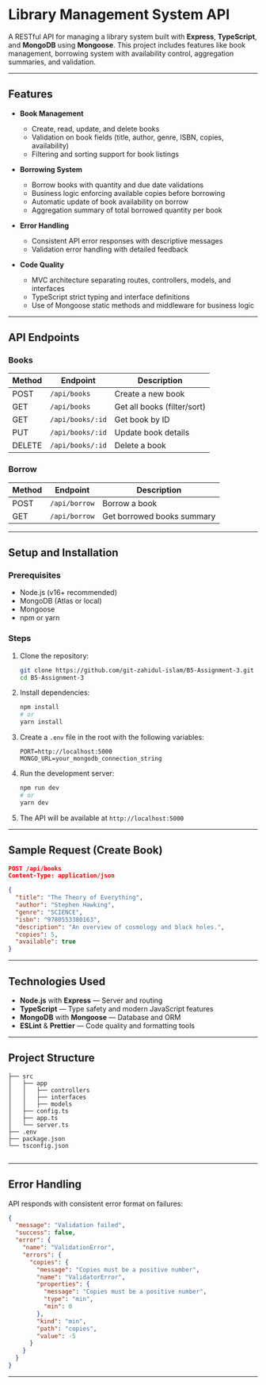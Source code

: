 
# Library Management System API

A RESTful API for managing a library system built with **Express**, **TypeScript**, and **MongoDB** using **Mongoose**. This project includes features like book management, borrowing system with availability control, aggregation summaries, and validation.

---

## Features

- **Book Management**
  - Create, read, update, and delete books
  - Validation on book fields (title, author, genre, ISBN, copies, availability)
  - Filtering and sorting support for book listings

- **Borrowing System**
  - Borrow books with quantity and due date validations
  - Business logic enforcing available copies before borrowing
  - Automatic update of book availability on borrow
  - Aggregation summary of total borrowed quantity per book

- **Error Handling**
  - Consistent API error responses with descriptive messages
  - Validation error handling with detailed feedback

- **Code Quality**
  - MVC architecture separating routes, controllers, models, and interfaces
  - TypeScript strict typing and interface definitions
  - Use of Mongoose static methods and middleware for business logic

---

## API Endpoints

### Books

| Method | Endpoint           | Description                |
| ------ | ------------------ | --------------------------|
| POST   | `/api/books`       | Create a new book          |
| GET    | `/api/books`       | Get all books (filter/sort)|
| GET    | `/api/books/:id`   | Get book by ID             |
| PUT    | `/api/books/:id`   | Update book details        |
| DELETE | `/api/books/:id`   | Delete a book              |

### Borrow

| Method | Endpoint           | Description                |
| ------ | ------------------ | --------------------------|
| POST   | `/api/borrow`      | Borrow a book              |
| GET    | `/api/borrow`      | Get borrowed books summary |

---

## Setup and Installation

### Prerequisites

- Node.js (v16+ recommended)
- MongoDB (Atlas or local)
- Mongoose
- npm or yarn

### Steps

1. Clone the repository:

   ```bash
   git clone https://github.com/git-zahidul-islam/B5-Assignment-3.git
   cd B5-Assignment-3
   ````

2. Install dependencies:

   ```bash
   npm install
   # or
   yarn install
   ````

3. Create a `.env` file in the root with the following variables:

   ```env
   PORT=http://localhost:5000
   MONGO_URL=your_mongodb_connection_string
   ```

4. Run the development server:

   ```bash
   npm run dev
   # or
   yarn dev
   ```

5. The API will be available at `http://localhost:5000`

---

## Sample Request (Create Book)

```json
POST /api/books
Content-Type: application/json

{
  "title": "The Theory of Everything",
  "author": "Stephen Hawking",
  "genre": "SCIENCE",
  "isbn": "9780553380163",
  "description": "An overview of cosmology and black holes.",
  "copies": 5,
  "available": true
}
```

---

## Technologies Used

* **Node.js** with **Express** — Server and routing
* **TypeScript** — Type safety and modern JavaScript features
* **MongoDB** with **Mongoose** — Database and ORM
* **ESLint** & **Prettier** — Code quality and formatting tools

---

## Project Structure

```
├── src
│   ├── app
│   │   ├── controllers
│   │   ├── interfaces
│   │   ├── models
│   ├── config.ts
│   ├── app.ts
│   └── server.ts
├── .env
├── package.json
└── tsconfig.json


```

---

## Error Handling

API responds with consistent error format on failures:

```json
{
  "message": "Validation failed",
  "success": false,
  "error": {
    "name": "ValidationError",
    "errors": {
      "copies": {
        "message": "Copies must be a positive number",
        "name": "ValidatorError",
        "properties": {
          "message": "Copies must be a positive number",
          "type": "min",
          "min": 0
        },
        "kind": "min",
        "path": "copies",
        "value": -5
      }
    }
  }
}
```

---



